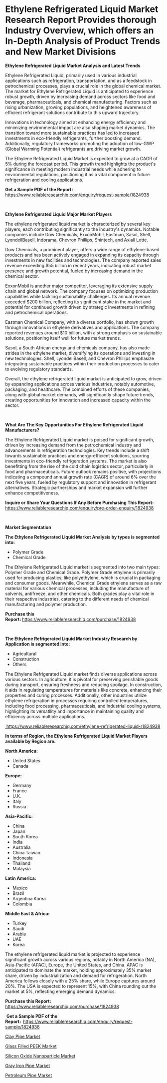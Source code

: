 <p><h1>Ethylene Refrigerated Liquid Market Research Report Provides thorough Industry Overview, which offers an In-Depth Analysis of Product Trends and New Market Divisions</h1></p><p><strong>Ethylene Refrigerated Liquid Market Analysis and Latest Trends</strong></p>
<p><p>Ethylene Refrigerated Liquid, primarily used in various industrial applications such as refrigeration, transportation, and as a feedstock in petrochemical processes, plays a crucial role in the global chemical market. The market for Ethylene Refrigerated Liquid is anticipated to experience robust growth, driven by increasing demand across sectors like food and beverage, pharmaceuticals, and chemical manufacturing. Factors such as rising urbanization, growing populations, and heightened awareness of efficient refrigerant solutions contribute to this upward trajectory.</p><p>Innovations in technology aimed at enhancing energy efficiency and minimizing environmental impact are also shaping market dynamics. The transition toward more sustainable practices has led to increased investments in eco-friendly refrigerants, further boosting demand. Additionally, regulatory frameworks promoting the adoption of low-GWP (Global Warming Potential) refrigerants are driving market growth.</p><p>The Ethylene Refrigerated Liquid Market is expected to grow at a CAGR of 5% during the forecast period. This growth trend highlights the product's significance in meeting modern industrial needs while adhering to environmental regulations, positioning it as a vital component in future refrigeration and cooling applications.</p></p>
<p><strong>Get a Sample PDF of the Report:&nbsp;</strong> <a href="https://www.reliableresearchiq.com/enquiry/request-sample/1824938?utm_campaign=1870&utm_medium=2&utm_source=Github&utm_content=ia&utm_term=01042025&utm_id=ethylene-refrigerated-liquid">https://www.reliableresearchiq.com/enquiry/request-sample/1824938</a></p>
<p>&nbsp;</p>
<p><strong>Ethylene Refrigerated Liquid Major Market Players</strong></p>
<p><p>The ethylene refrigerated liquid market is characterized by several key players, each contributing significantly to the industry's dynamics. Notable companies include Dow Chemicals, ExxonMobil, Eastman, Sasol, Shell, LyondellBasell, Indorama, Chevron Phillips, Shintech, and Axiall Lotte. </p><p>Dow Chemicals, a prominent player, offers a wide range of ethylene-based products and has been actively engaged in expanding its capacity through investments in new facilities and technologies. The company reported sales revenue exceeding $55 billion in recent years, indicating robust market presence and growth potential, fueled by increasing demand in the chemical sector.</p><p>ExxonMobil is another major competitor, leveraging its extensive supply chain and global network. The company focuses on optimizing production capabilities while tackling sustainability challenges. Its annual revenue exceeded $200 billion, reflecting its significant stake in the market and potential for continued growth driven by strategic investments in refining and petrochemical operations.</p><p>Eastman Chemical Company, with a diverse portfolio, has shown growth through innovations in ethylene derivatives and applications. The company reported revenues around $10 billion, with a strong emphasis on sustainable solutions, positioning itself well for future market trends.</p><p>Sasol, a South African energy and chemicals company, has also made strides in the ethylene market, diversifying its operations and investing in new technologies. Shell, LyondellBasell, and Chevron Phillips emphasize integrating sustainable practices within their production processes to cater to evolving regulatory standards.</p><p>Overall, the ethylene refrigerated liquid market is anticipated to grow, driven by expanding applications across various industries, notably automotive, packaging, and healthcare. The combined efforts of these companies, along with global market demands, will significantly shape future trends, creating opportunities for innovation and increased capacity within the sector.</p></p>
<p>&nbsp;</p>
<p><strong>What Are The Key Opportunities For Ethylene Refrigerated Liquid Manufacturers?</strong></p>
<p><p>The Ethylene Refrigerated Liquid market is poised for significant growth, driven by increasing demand from the petrochemical industry and advancements in refrigeration technologies. Key trends include a shift towards sustainable practices and energy-efficient solutions, spurring investments in eco-friendly refrigeration systems. The market is also benefitting from the rise of the cold chain logistics sector, particularly in food and pharmaceuticals. Future outlook remains positive, with projections indicating a compound annual growth rate (CAGR) of around 6% over the next five years, fueled by regulatory support and innovation in refrigerant alternatives. Strategic partnerships and market expansion will further enhance competitiveness.</p></p>
<p><strong>Inquire or Share Your Questions If Any Before Purchasing This Report:</strong> <a href="https://www.reliableresearchiq.com/enquiry/pre-order-enquiry/1824938?utm_campaign=1870&utm_medium=2&utm_source=Github&utm_content=ia&utm_term=01042025&utm_id=ethylene-refrigerated-liquid">https://www.reliableresearchiq.com/enquiry/pre-order-enquiry/1824938</a></p>
<p>&nbsp;</p>
<p><strong>Market Segmentation</strong></p>
<p><strong>The Ethylene Refrigerated Liquid Market Analysis by types is segmented into:</strong></p>
<p><ul><li>Polymer Grade</li><li>Chemical Grade</li></ul></p>
<p><p>The Ethylene Refrigerated Liquid market is segmented into two main types: Polymer Grade and Chemical Grade. Polymer Grade ethylene is primarily used for producing plastics, like polyethylene, which is crucial in packaging and consumer goods. Meanwhile, Chemical Grade ethylene serves as a raw material for various chemical processes, including the manufacture of solvents, antifreeze, and other chemicals. Both grades play a vital role in their respective industries, catering to the different needs of chemical manufacturing and polymer production.</p></p>
<p><strong>Purchase this Report:&nbsp;</strong><a href="https://www.reliableresearchiq.com/purchase/1824938?utm_campaign=1870&utm_medium=2&utm_source=Github&utm_content=ia&utm_term=01042025&utm_id=ethylene-refrigerated-liquid">https://www.reliableresearchiq.com/purchase/1824938</a></p>
<p>&nbsp;</p>
<p><strong>The Ethylene Refrigerated Liquid Market Industry Research by Application is segmented into:</strong></p>
<p><ul><li>Agricultural</li><li>Construction</li><li>Others</li></ul></p>
<p><p>The Ethylene Refrigerated Liquid market finds diverse applications across various sectors. In agriculture, it is pivotal for preserving perishable goods during transport, ensuring freshness and reducing spoilage. In construction, it aids in regulating temperatures for materials like concrete, enhancing their properties and curing processes. Additionally, other industries utilize ethylene refrigeration in processes requiring controlled temperatures, including food processing, pharmaceuticals, and industrial cooling systems, highlighting its versatility and importance in maintaining quality and efficiency across multiple applications.</p></p>
<p><a href="https://www.reliableresearchiq.com/ethylene-refrigerated-liquid-r1824938?utm_campaign=1870&utm_medium=2&utm_source=Github&utm_content=ia&utm_term=01042025&utm_id=ethylene-refrigerated-liquid">&nbsp;https://www.reliableresearchiq.com/ethylene-refrigerated-liquid-r1824938</a></p>
<p><strong>In terms of Region, the Ethylene Refrigerated Liquid Market Players available by Region are:</strong></p>
<p>
    <p> <strong> North America: </strong>
        <ul>
            <li>United States</li>
            <li>Canada</li>
        </ul>
        </p> 
    <p> <strong> Europe: </strong>
        <ul>
            <li>Germany</li>
            <li>France</li>
            <li>U.K.</li>
            <li>Italy</li>
            <li>Russia</li>
        </ul>
        </p> 
    <p> <strong> Asia-Pacific: </strong>
        <ul>
            <li>China</li>
            <li>Japan</li>
            <li>South Korea</li>
            <li>India</li>
            <li>Australia</li>
            <li>China Taiwan</li>
            <li>Indonesia</li>
            <li>Thailand</li>
            <li>Malaysia</li>
        </ul>
        </p> 
    <p> <strong> Latin America: </strong>
        <ul>
            <li>Mexico</li>
            <li>Brazil</li>
            <li>Argentina Korea</li>
            <li>Colombia</li>
        </ul>
        </p> 
    <p> <strong> Middle East & Africa: </strong>
        <ul>
            <li>Turkey</li>
            <li>Saudi</li>
            <li>Arabia</li>
            <li>UAE</li>
            <li>Korea</li>
        </ul>
    </p>
    </p>
<p><p>The ethylene refrigerated liquid market is projected to experience significant growth across various regions, notably in North America (NA), Asia-Pacific (APAC), Europe, the United States, and China. APAC is anticipated to dominate the market, holding approximately 35% market share, driven by industrialization and demand for refrigeration. North America follows closely with a 25% share, while Europe captures around 20%. The USA is expected to represent 15%, with China rounding out the market at 5%, reflecting emerging demand dynamics.</p></p>
<p><strong>Purchase this Report: </strong><a href="https://www.reliableresearchiq.com/purchase/1824938?utm_campaign=1870&utm_medium=2&utm_source=Github&utm_content=ia&utm_term=01042025&utm_id=ethylene-refrigerated-liquid">https://www.reliableresearchiq.com/purchase/1824938</a></p>
<p>&nbsp;<strong>Get a Sample PDF of the Report:&nbsp;&nbsp;</strong><a href="https://www.reliableresearchiq.com/enquiry/request-sample/1824938?utm_campaign=1870&utm_medium=2&utm_source=Github&utm_content=ia&utm_term=01042025&utm_id=ethylene-refrigerated-liquid">https://www.reliableresearchiq.com/enquiry/request-sample/1824938</a></p>
<p><strong></strong></p>
<p><p><a href="https://github.com/yuukoleuda/Market-Research-Report-List-1/blob/main/clay-pipe-market.md?utm_campaign=1870&utm_medium=2&utm_source=Github&utm_content=ia&utm_term=01042025&utm_id=ethylene-refrigerated-liquid">Clay Pipe Market</a></p><p><a href="https://github.com/denighoylen1/Market-Research-Report-List-1/blob/main/glass-filled-peek-market.md?utm_campaign=1870&utm_medium=2&utm_source=Github&utm_content=ia&utm_term=01042025&utm_id=ethylene-refrigerated-liquid">Glass Filled PEEK Market</a></p><p><a href="https://github.com/marteyfito9/Market-Research-Report-List-1/blob/main/silicon-oxide-nanoparticle-market.md?utm_campaign=1870&utm_medium=2&utm_source=Github&utm_content=ia&utm_term=01042025&utm_id=ethylene-refrigerated-liquid">Silicon Oxide Nanoparticle Market</a></p><p><a href="https://github.com/saguegrody74/Market-Research-Report-List-1/blob/main/gray-iron-pipe-market.md?utm_campaign=1870&utm_medium=2&utm_source=Github&utm_content=ia&utm_term=01042025&utm_id=ethylene-refrigerated-liquid">Gray Iron Pipe Market</a></p><p><a href="https://github.com/tornapruttuz/Market-Research-Report-List-1/blob/main/petroleum-pipe-market.md?utm_campaign=1870&utm_medium=2&utm_source=Github&utm_content=ia&utm_term=01042025&utm_id=ethylene-refrigerated-liquid">Petroleum Pipe Market</a></p></p>